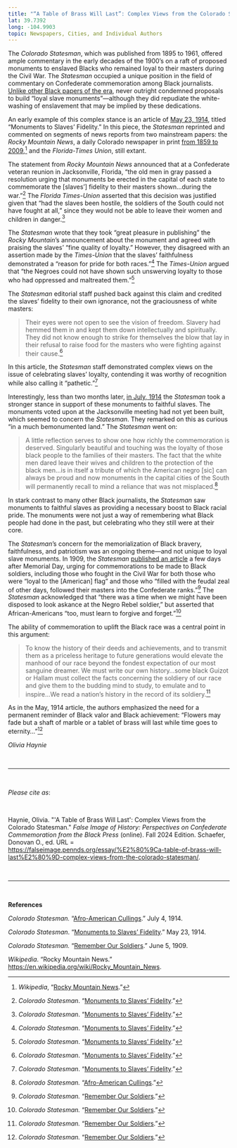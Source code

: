 ```yaml
---
title: "“A Table of Brass Will Last”: Complex Views from the Colorado Statesman"
lat: 39.7392
long: -104.9903
topic: Newspapers, Cities, and Individual Authors
---
```

The *Colorado Statesman*, which was published from 1895 to 1961, offered ample commentary in the early decades of the 1900’s on a raft of proposed monuments to enslaved Blacks who remained loyal to their masters during the Civil War. The *Statesman* occupied a unique position in the field of commentary on Confederate commemoration among Black journalists. [Unlike other Black papers of the era](https://falseimage.pennds.org/essay/harper's-ferry-monument-to-loyal-negroes/), never outright condemned proposals to build “loyal slave monuments”—although they did repudiate the white-washing of enslavement that may be implied by these dedications.

An early example of this complex stance is an article of [May 23, 1914](https://chroniclingamerica.loc.gov/lccn/sn83025514/1914-05-23/ed-1/seq-1/), titled “Monuments to Slaves’ Fidelity.” In this piece, the *Statesman* reprinted and commented on segments of news reports from two mainstream papers: the *Rocky Mountain News*, a daily Colorado newspaper in print [from 1859 to 2009](https://en.wikipedia.org/wiki/Rocky_Mountain_News),[^1]  and the *Florida-Times Union*, still extant.

The statement from *Rocky Mountain News* announced that at a Confederate veteran reunion in Jacksonville, Florida, “the old men in gray passed a resolution urging that monuments be erected in the capital of each state to commemorate the \[slaves’] fidelity to their masters shown…during the war.”[^2] The *Florida Times-Union* asserted that this decision was justified given that “had the slaves been hostile, the soldiers of the South could not have fought at all,” since they would not be able to leave their women and children in danger.[^3]

The *Statesman* wrote that they took “great pleasure in publishing” the *Rocky Mountain*’s announcement about the monument and agreed with praising the slaves’ “fine quality of loyalty.” However, they disagreed with an assertion made by the *Times-Union* that the slaves’ faithfulness demonstrated a “reason for pride for both races.”[^4] The *Times-Union* argued that “the Negroes could not have shown such unswerving loyalty to those who had oppressed and maltreated them.”[^5]

The *Statesman* editorial staff pushed back against this claim and credited the slaves’ fidelity to their own ignorance, not the graciousness of white masters: 

> Their eyes were not open to see the vision of freedom. Slavery had hemmed them in and kept them down intellectually and spiritually. They did not know enough to strike for themselves the blow that lay in their refusal to raise food for the masters who were fighting against their cause.[^6]

In this article, the *Statesman* staff demonstrated complex views on the issue of celebrating slaves’ loyalty, contending it was worthy of recognition while also calling it “pathetic.”[^7]

Interestingly, less than two months later, [in July, 1914](https://chroniclingamerica.loc.gov/lccn/sn83025514/1914-07-04/ed-1/seq-1/) the *Statesman* took a stronger stance in support of these monuments to faithful slaves. The monuments voted upon at the Jacksonville meeting had not yet been built, which seemed to concern the *Statesman*. They remarked on this as curious “in a much bemonumented land.”  The *Statesman* went on:

> A little reflection serves to show one how richly the commemoration is deserved. Singularly beautiful and touching was the loyalty of those black people to the families of their masters. The fact that the white men dared leave their wives and children to the protection of the black men…is in itself a tribute of which the American negro \[sic] can always be proud and now monuments in the capital cities of the South will permanently recall to mind a reliance that was not misplaced.[^9]

In stark contrast to many other Black journalists, the *Statesman* saw monuments to faithful slaves as providing a necessary boost to Black racial pride. The monuments were not just a way of remembering what Black people had done in the past, but celebrating who they still were at their core.

The *Statesman*’s concern for the memorialization of Black bravery, faithfulness, and patriotism was an ongoing theme—and not unique to loyal slave monuments. In 1909, the *Statesman* [published an article](https://chroniclingamerica.loc.gov/lccn/sn83025514/1909-06-05/ed-1/seq-1/) a few days after Memorial Day, urging for commemorations to be made to Black soldiers, including those who fought in the Civil War for both those who were “loyal to the \[American] flag” and those who “filled with the feudal zeal of other days, followed their masters into the Confederate ranks.”[^10] The *Statesman* acknowledged that “there was a time when we might have been disposed to look askance at the Negro Rebel soldier,” but asserted that African-Americans “too, must learn to forgive and forget.”[^11]

The ability of commemoration to uplift the Black race was a central point in this argument:

> To know the history of their deeds and achievements, and to transmit them as a priceless heritage to future generations would elevate the manhood of our race beyond the fondest expectation of our most sanguine dreamer. We must write our own history…some black Guizot or Hallam must collect the facts concerning the soldiery of our race and give them to the budding mind to study, to emulate and to inspire…We read a nation’s history in the record of its soldiery.[^12]

As in the May, 1914 article, the authors emphasized the need for a permanent reminder of Black valor and Black achievement: “Flowers may fade but a shaft of marble or a tablet of brass will last while time goes to eternity…”[^13]

*Olivia Haynie*

<br>

<hr>

<br>

*Please cite as*: 

<br>

Haynie, Olivia. "'A Table of Brass Will Last': Complex Views from the Colorado Statesman." *False Image of History: Perspectives on Confederate Commemoration from the Black Press* (online). Fall 2024 Edition. Schaefer, Donovan O., ed. URL = https://falseimage.pennds.org/essay/%E2%80%9Ca-table-of-brass-will-last%E2%80%9D-complex-views-from-the-colorado-statesman/.

<br>

<hr>

<br>

**References**

*Colorado Statesman.* “[Afro-American Cullings](https://chroniclingamerica.loc.gov/lccn/sn83025514/1914-07-04/ed-1/seq-1/).” July 4, 1914.

*Colorado Statesman*. “[Monuments to Slaves’ Fidelity](https://chroniclingamerica.loc.gov/lccn/sn83025514/1914-05-23/ed-1/seq-1/).” May 23, 1914.

*Colorado Statesman.* “[Remember Our Soldiers](https://chroniclingamerica.loc.gov/lccn/sn83025514/1909-06-05/ed-1/seq-1/).” June 5, 1909.

*Wikipedia*. “Rocky Mountain News.” https://en.wikipedia.org/wiki/Rocky_Mountain_News.

[^1]: *Wikipedia*, “[Rocky Mountain News](https://en.wikipedia.org/wiki/Rocky_Mountain_News).”

[^2]: *Colorado Statesman*. “[Monuments to Slaves’ Fidelity](https://chroniclingamerica.loc.gov/lccn/sn83025514/1914-05-23/ed-1/seq-1/).”

[^3]: *Colorado Statesman*. “[Monuments to Slaves’ Fidelity](https://chroniclingamerica.loc.gov/lccn/sn83025514/1914-05-23/ed-1/seq-1/).”

[^4]: *Colorado Statesman*. “[Monuments to Slaves’ Fidelity](https://chroniclingamerica.loc.gov/lccn/sn83025514/1914-05-23/ed-1/seq-1/).”

[^5]: *Colorado Statesman*. “[Monuments to Slaves’ Fidelity](https://chroniclingamerica.loc.gov/lccn/sn83025514/1914-05-23/ed-1/seq-1/).”

[^6]: *Colorado Statesman*. “[Monuments to Slaves’ Fidelity](https://chroniclingamerica.loc.gov/lccn/sn83025514/1914-05-23/ed-1/seq-1/).”

[^7]: *Colorado Statesman*. “[Monuments to Slaves’ Fidelity](https://chroniclingamerica.loc.gov/lccn/sn83025514/1914-05-23/ed-1/seq-1/).”

[^8]: *Colorado Statesman.* “[Afro-American Cullings](https://chroniclingamerica.loc.gov/lccn/sn83025514/1914-07-04/ed-1/seq-1/).”

[^9]: *Colorado Statesman.* “[Afro-American Cullings](https://chroniclingamerica.loc.gov/lccn/sn83025514/1914-07-04/ed-1/seq-1/).”

[^10]: *Colorado Statesman.* “[Remember Our Soldiers](https://chroniclingamerica.loc.gov/lccn/sn83025514/1909-06-05/ed-1/seq-1/).”

[^11]: *Colorado Statesman.* “[Remember Our Soldiers](https://chroniclingamerica.loc.gov/lccn/sn83025514/1909-06-05/ed-1/seq-1/).”

[^12]: *Colorado Statesman.* “[Remember Our Soldiers](https://chroniclingamerica.loc.gov/lccn/sn83025514/1909-06-05/ed-1/seq-1/).”

[^13]: *Colorado Statesman.* “[Remember Our Soldiers](https://chroniclingamerica.loc.gov/lccn/sn83025514/1909-06-05/ed-1/seq-1/).”
